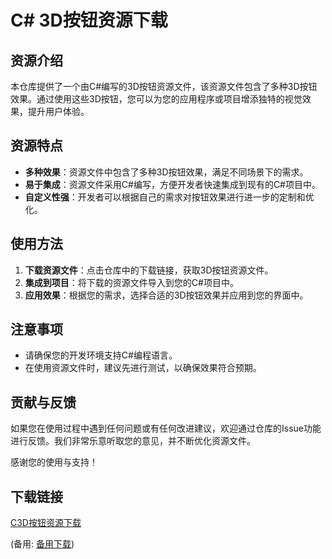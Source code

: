  # C# 3D按钮资源下载

 ## 资源介绍

 本仓库提供了一个由C#编写的3D按钮资源文件，该资源文件包含了多种3D按钮效果。通过使用这些3D按钮，您可以为您的应用程序或项目增添独特的视觉效果，提升用户体验。

 ## 资源特点

 - **多种效果**：资源文件中包含了多种3D按钮效果，满足不同场景下的需求。
 - **易于集成**：资源文件采用C#编写，方便开发者快速集成到现有的C#项目中。
 - **自定义性强**：开发者可以根据自己的需求对按钮效果进行进一步的定制和优化。

 ## 使用方法

 1. **下载资源文件**：点击仓库中的下载链接，获取3D按钮资源文件。
 2. **集成到项目**：将下载的资源文件导入到您的C#项目中。
 3. **应用效果**：根据您的需求，选择合适的3D按钮效果并应用到您的界面中。

 ## 注意事项

 - 请确保您的开发环境支持C#编程语言。
 - 在使用资源文件时，建议先进行测试，以确保效果符合预期。

 ## 贡献与反馈

 如果您在使用过程中遇到任何问题或有任何改进建议，欢迎通过仓库的Issue功能进行反馈。我们非常乐意听取您的意见，并不断优化资源文件。

 感谢您的使用与支持！

 ## 下载链接
 [C3D按钮资源下载](https://pan.quark.cn/s/7a910b7fce86) 

 (备用: [备用下载](https://pan.baidu.com/s/1jbk_M4aJP-dyjPlEyq1FyQ?pwd=1234))
